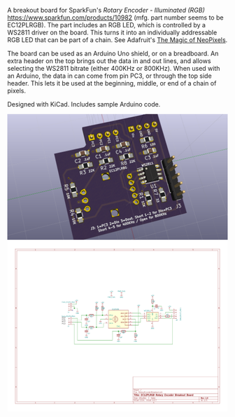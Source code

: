 A breakout board for SparkFun's *Rotary Encoder - Illuminated (RGB)*
https://www.sparkfun.com/products/10982 (mfg. part number seems to be EC12PLRGB). The part includes an RGB LED, which is controlled by a WS2811 driver on the board. This turns it into an individually addressable RGB LED that can be part of a chain. See Adafruit's [The Magic of NeoPixels](https://learn.adafruit.com/adafruit-neopixel-uberguide/the-magic-of-neopixels?view=all).

The board can be used as an Arduino Uno shield, or on a breadboard. An extra header on the top brings out the data in and out lines, and allows selecting the WS2811 bitrate (either 400KHz or 800KHz). When used with an Arduino, the data in can come from pin PC3, or through the top side header. This lets it be used at the beginning, middle, or end of a chain of pixels.

Designed with KiCad. Includes sample Arduino code.

![Image of breakout board](kicad/images/RotaryEncoderBreakout.png)
![Image of schematic diagram](kicad/images/RotaryEncoderBreakout.sch.svg)
